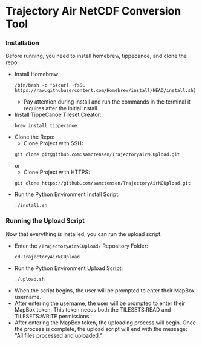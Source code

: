 # Trajectory Air NetCDF Conversion Tool

### Installation
Before running, you need to install homebrew, tippecanoe, and clone the repo.
* Install Homebrew:
    ```
    /bin/bash -c "$(curl -fsSL https://raw.githubusercontent.com/Homebrew/install/HEAD/install.sh)"
    ```
  * Pay attention during install and run the commands in the terminal it requires after the initial install.
* Install TippeCanoe Tileset Creator:
    ```
    brew install tippecanoe
    ```
* Clone the Repo:
    * Clone Project with SSH:
    ```
    git clone git@github.com:samctensen/TrajectoryAirNCUpload.git
    ```
    or
    * Clone Project with HTTPS:
    ```
    git clone https://github.com/samctensen/TrajectoryAirNCUpload.git
    ```
* Run the Python Environment Install Script:
  ```
  ./install.sh
  ```

### Running the Upload Script
Now that everything is installed, you can run the upload script.
* Enter the ```/TrajectoryAirNCUpload/``` Repository Folder:
    ```
    cd TrajectoryAirNCUpload
    ```
* Run the Python Environment Upload Script:
  ```
  ./upload.sh
  ```
* When the script begins, the user will be prompted to enter their MapBox username.
* After entering the username, the user will be prompted to enter their MapBox token. This token needs both the TILESETS:READ and TILESETS:WRITE permissions.
* After entering the MapBox token, the uploading process will begin. Once the process is complete, the upload script will end with the message:
"All files processed and uploaded."
